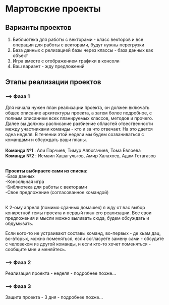 # Мартовские проекты

## Варианты проектов 
1. Библиотека для работы с векторами - класс векторов и все операции для работы с векторами, будут нужны перегрузки
2. База данных c релизацией базы через классы - база данных как объект
3. Игра вместе с отображением графики в консоли
4. Ваш вариант - жду предложений

## Этапы реализации проектов


### --> Фаза 1
Для начала нужен план реализации проекта, он должен включать общее описание архитектуры проекта, а затем более подробное, с полным описанием всех планируемых классов, методов и прочего. Далее вы должны расписание разбиение областей отвественности между участниками команды - кто и за что отвечает. На это дается одна неделя. В течении этой недели мы будем созваниваться с командами и обсуждать ваши планы. 
</br></br>
**Команда №1** : Али Парчиев, Тимур Албогачиев, Тома Евлоева</br>
**Команда №2** : Исмаил Хашагульгов, Амир Халахоев, Адам Гетагазов</br></br>

**Проекты выбираете сами из списка:** </br>
-База данных</br>
-Консольная игра </br>
-Библиотека для работы с векторами</br>
-Свое предложение (согласованное командой)</br></br>

К 2-ому апреля (помимо сданных домашек) я жду от вас выбор конкретной темы проекта и первый план его реализации. Все свои предложения и мысли можно выливать сюда, будем обсуждать и обдумывать.</br>

Если кого-то не устраивают составы команд, во-первых - де хьам дац, во-вторых, можно поменяться, если согласуете замену сами - обсудите с человеком из другой команды, и если кто-то хочет поменяться - сообщите мне и меняйтесь.</br>

### --> Фаза 2
Реализация проекта - неделя - подробнее позже...

### --> Фаза 3
Защита проекта - 3 дня - подробнее позже...